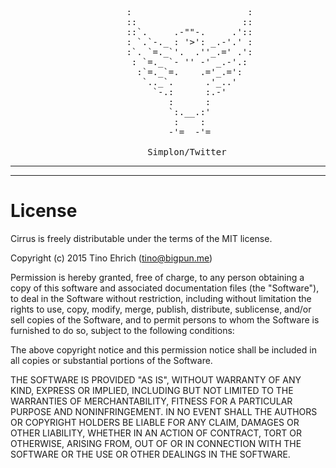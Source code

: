 <pre>
                      :                      :
                      ::                    ::
                      ::`.     .-""-.     .'::
                      : `.`-._ : '>': _.-'.' :
                      :`. `=._`'.  .''_.=' .':
                       : `=._ `- '' -' _.-'.:
                        :`=._`=.    .='_.=':
                         `.._`.      .'_..'                
                           `-.:      :.-'
                              :      :
                              `:.__.:'
                               :    :
                              -'=  -'=                                           
    
                          Simplon/Twitter
</pre>


-------------------------------------------------

-------------------------------------------------

# License
Cirrus is freely distributable under the terms of the MIT license.

Copyright (c) 2015 Tino Ehrich ([tino@bigpun.me](mailto:tino@bigpun.me))

Permission is hereby granted, free of charge, to any person obtaining a copy of this software and associated documentation files (the "Software"), to deal in the Software without restriction, including without limitation the rights to use, copy, modify, merge, publish, distribute, sublicense, and/or sell copies of the Software, and to permit persons to whom the Software is furnished to do so, subject to the following conditions:

The above copyright notice and this permission notice shall be included in all copies or substantial portions of the Software.

THE SOFTWARE IS PROVIDED "AS IS", WITHOUT WARRANTY OF ANY KIND, EXPRESS OR IMPLIED, INCLUDING BUT NOT LIMITED TO THE WARRANTIES OF MERCHANTABILITY, FITNESS FOR A PARTICULAR PURPOSE AND NONINFRINGEMENT. IN NO EVENT SHALL THE AUTHORS OR COPYRIGHT HOLDERS BE LIABLE FOR ANY CLAIM, DAMAGES OR OTHER LIABILITY, WHETHER IN AN ACTION OF CONTRACT, TORT OR OTHERWISE, ARISING FROM, OUT OF OR IN CONNECTION WITH THE SOFTWARE OR THE USE OR OTHER DEALINGS IN THE SOFTWARE.